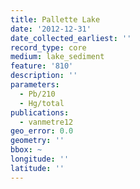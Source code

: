 ```yaml
---
title: Pallette Lake
date: '2012-12-31'
date_collected_earliest: ''
record_type: core
medium: lake_sediment
feature: '810'
description: ''
parameters:
  - Pb/210
  - Hg/total
publications:
  - vanmetre12
geo_error: 0.0
geometry: ''
bbox: ~
longitude: ''
latitude: ''
---
```

